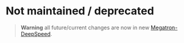 # Not maintained / deprecated

> __Warning__
> all future/current changes are now in new [Megatron-DeepSpeed](https://github.com/deepspeedai/Megatron-DeepSpeed).
